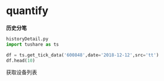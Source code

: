 # quantify

**历史分笔**

```python
historyDetail.py
import tushare as ts

df = ts.get_tick_data('600848',date='2018-12-12',src='tt')
df.head(10)
```

获取设备列表

